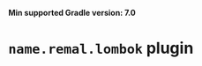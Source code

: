 **Min supported Gradle version: <!--property:gradle-api.min-version-->7.0<!--/property-->**

# `name.remal.lombok` plugin

